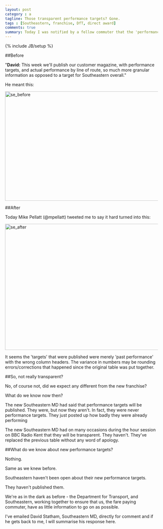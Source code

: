 ```yaml
---
layout: post
category : a
tagline: Those transparent performance targets? Gone.
tags : [Southeastern, franchise, DfT, direct award]
comments: true
summary: Today I was notified by a fellow commuter that the 'performance targets' that Southeastern were being 'transparent' about had been removed from their publication
---
```


{% include JB/setup %}

##Before

"**David:** This week we'll publish our customer magazine, with performance targets, and actual performance by line of route, so much more granular information as opposed to a target for Southeastern overall."

He meant this:

<a href="https://www.flickr.com/photos/125707117@N03/15464515570" title="se_before by Phil Rogers, on Flickr"><img src="https://farm8.staticflickr.com/7550/15464515570_c969d8ceb1_z.jpg" width="640" height="360" alt="se_before"></a>

##After

Today Mike Pellatt (@mpellatt) tweeted me to say it hard turned into this:

<a href="https://www.flickr.com/photos/125707117@N03/15650909632" title="se_after by Phil Rogers, on Flickr"><img src="https://farm6.staticflickr.com/5613/15650909632_0b3a948af6_z.jpg" width="640" height="415" alt="se_after"></a>

It seems the 'targets' that were published were merely 'past performance' with the wrong column headers.  The variance in numbers may be rounding errors/corrections that happened since the original table was put together.

##So, not really transparent?

No, of course not, did we expect any different from the new franchise?

What do we know now then?

The new Southeastern MD had said that performance targets will be published. They were, but now they aren't. In fact, they were never performance targets. They just posted up how badly they were already performing

The new Southeastern MD had on many occasions during the hour session on BBC Radio Kent that they will be transparent. They haven't. They've replaced the previous table without any word of apology.

##What do we know about new performance targets?

Nothing.

Same as we knew before.

Southeastern haven't been open about their new performance targets.

They haven't published them.

We're as in the dark as before - the Department for Transport, and Southeastern, working together to ensure that us, the fare paying commuter, have as little information to go on as possible.

I've emailed David Statham, Southeastern MD, directly for comment and if he gets back to me, I will summarise his response here.
